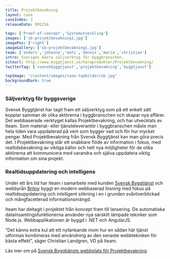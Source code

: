 ```yaml
---
title: Projektbevakning
layout: case
caseIndex: 2
releaseDate: 091214

tags: ['Proof-of-concept','Systemutveckling']
images: ['sb-projektbevakning1.jpg']
imagePos: ['right']
imageGallery: ['sb-projektbevakning1.jpg']
team: ['anders','johanna','mats','dennis','maria','christian']
intro: Sveriges bästa säljverktyg för byggbranschen.
siteurl: http://www.byggtjanst.se/Varaprodukter/Projektbevakning/
twitterTag: ['svenskbyggtjanst','projektbevakning','byggtjanst']

topImage: "/content/images/case-topbilder/sb.jpg"
backgroundDark: true
---
```


### Säljverktyg för byggsverige
Svensk Byggtjänst har tagit fram ett säljverktyg som på ett enkelt sätt kopplar samman de olika aktörerna i byggbranschen och skapar nya affärer. Det webbaserade verktyget kallas Projektbevakning, och har utvecklats av Iteam. Som material- eller tjänsteleverantör i byggbranschen måste man hela tiden vara uppdaterad på vem som bygger vad och för hur mycket pengar. Med Projektbevakning från Svensk Byggtjänst kan man göra precis det. I Projektbevakning står ett snabbare flöde av information i fokus, med realtidsbevakning av viktiga källor och helt nya möjligheter för de olika aktörerna att kommunicera med varandra och själva uppdatera viktig information om sina projekt.

### Realtidsuppdatering och intelligens
Under ett års tid har Iteam i samarbete med kunden <a href="http://www.byggtjanst.se" target="_blank">Svensk Byggtjänst</a> och webbyrån <a href="http://www.britny.se" target="_blank">Britny</a> byggt en modern webbaserad lösning med fokus på realtidsuppdatering och intelligent sökning i en i grunden svåröverblickad och mångfacetterad informationsmängd.

Iteam har deltagit i projektet från koncept fram till lansering. De automatiska datainsamlingsfunktionerna använder nya särskilt lämpade tekniker som Node.js. Webbapplikationen är byggd i .NET och AngularJS.

”Det känns extra kul att ett nytänkande inom hur en sådan här tjänst utformas kombineras med användning av den senaste webbtekniken för bästa effekt”, säger Christian Landgren, VD på Iteam.

Läs mer om på <a href="http://projektbevakning.byggtjanst.se" target="_blank">Svensk Byggtjänsts webbplats för Projektbevakning</a>.